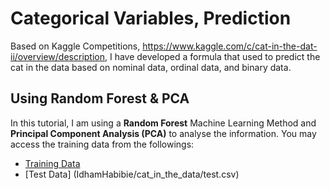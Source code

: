 # Categorical Variables, Prediction
Based on Kaggle Competitions, https://www.kaggle.com/c/cat-in-the-dat-ii/overview/description, I have developed a formula that used to predict the cat in the data 
based on nominal data, ordinal data, and binary data. 

## Using Random Forest & PCA
In this tutorial, I am using a **Random Forest** Machine Learning Method and **Principal Component Analysis (PCA)** to analyse the information.
You may access the training data from the followings: 
- [Training Data](IdhamHabibie/cat_in_the_data/train.csv)
- [Test Data] (IdhamHabibie/cat_in_the_data/test.csv)
